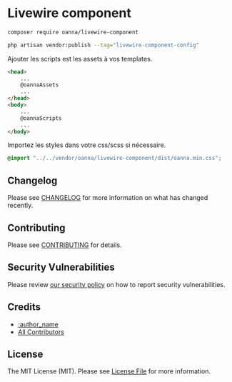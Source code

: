 # Livewire component

```bash
composer require oanna/livewire-component
```

```bash
php artisan vendor:publish --tag="livewire-component-config"
```

Ajouter les scripts est les assets à vos templates. 
```html
<head>
    ...
    @oannaAssets
    ...
</head>
<body>
    ...
    @oannaScripts
    ...
</body>
```

Importez les styles dans votre css/scss si nécessaire.
```css
@import "../../vendor/oanna/livewire-component/dist/oanna.min.css";
```

## Changelog

Please see [CHANGELOG](CHANGELOG.md) for more information on what has changed recently.

## Contributing

Please see [CONTRIBUTING](CONTRIBUTING.md) for details.

## Security Vulnerabilities

Please review [our security policy](../../security/policy) on how to report security vulnerabilities.

## Credits

- [:author_name](https://github.com/:author_username)
- [All Contributors](../../contributors)

## License

The MIT License (MIT). Please see [License File](LICENSE.md) for more information.
